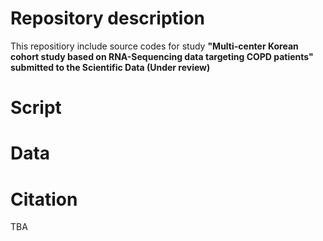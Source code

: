 # Repository description
This repositiory include source codes for study **"Multi-center Korean cohort study based on RNA-Sequencing data targeting COPD patients" submitted to the Scientific Data (Under review)** 

# Script



# Data


# Citation
TBA
